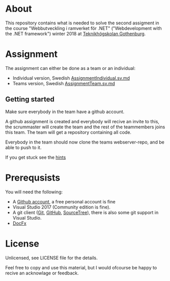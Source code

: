 # About

This repository contains what is needed to solve the second assigment in the course "Webbutveckling i ramverket för .NET" ("Webdevelopment with the .NET framework") winter 2018 at [Teknikhögskolan Gothenburg](https://github.com/TeknikhogskolanGothenburg).

# Assignment

The assignment can either be done as a team or an individual:

* Individual version, Swedish [AssignmentIndividual.sv.md](AssignmentIndividual.sv.md)
* Teams version, Swedish [AssignmentTeam.sv.md](AssignmentTeam.sv.md)

## Getting started

Make sure everybody in the team have a github account.

A github assignment is created and everybody will recive an invite to this, the scrummaster will create the team and the rest of the teammembers joins this team. The team will get a repository containing all code.

Everybody in the team should now clone the teams webserver-repo, and be able to push to it.

If you get stuck see the [hints](Hints.md)

# Prerequsists

You will need the following:

* A [Github account](https://github.com/join), a free personal account is fine
* Visual Studio 2017 (Community edition is fine).
* A git client ([Git](https://git-scm.com/), [GitHub](https://desktop.github.com/), [SourceTree](https://www.sourcetreeapp.com/)), there is also some git support in Visual Studio.
* [DocFx](https://dotnet.github.io/docfx/index.html)

# License
Unlicensed, see LICENSE file for the details.

Feel free to copy and use this material, but I would ofcourse be happy to recive an acknowlage or feedback.
